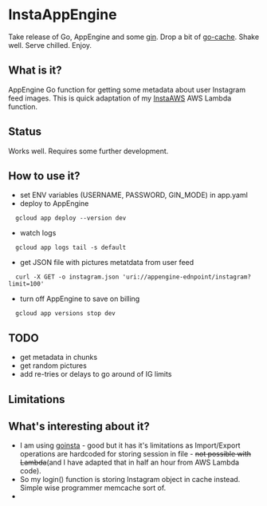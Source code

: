 # InstaAppEngine

Take release of Go, AppEngine and some [gin](https://github.com/gin-gonic/gin). Drop a bit of [go-cache](https://github.com/patrickmn/go-cache). Shake well. Serve chilled. Enjoy.

## What is it?

AppEngine Go function for getting some metadata about user Instagram feed images.  This is quick adaptation of my [InstaAWS](https://github.com/chew-z/InstaAWS) AWS Lambda function.

## Status

Works well. Requires some further development.

## How to use it?

- set ENV variables (USERNAME, PASSWORD, GIN_MODE) in app.yaml
- deploy to AppEngine
```
  gcloud app deploy --version dev
```
- watch logs
```
  gcloud app logs tail -s default
```
- get JSON file with pictures metatdata from user feed
```
  curl -X GET -o instagram.json 'uri://appengine-ednpoint/instagram?limit=100' 
```
- turn off AppEngine to save on billing
```
  gcloud app versions stop dev
```


## TODO

- get metadata in chunks
- get random pictures
- add re-tries or delays to go around of IG limits

## Limitations



## What's interesting about it?

- I am using [goinsta](https://github.com/ahmdrz/goinsta) - good but it has it's limitations as Import/Export operations are hardcoded for storing session in file - ~~not possible with Lambda~~(and I have adapted that in half an hour from AWS Lambda code). 
- So my login() function is storing Instagram object in cache instead. Simple wise programmer memcache sort of.
-